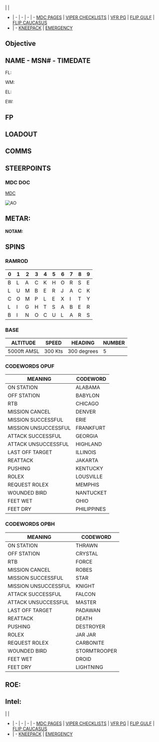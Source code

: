  |  | 
- | - | - | - | -
[MDC PAGES](/MDCPAGES.MD) | [VIPER CHECKLISTS](/F16START.MD) | [VFR PG](/VFR_OMAM.MD) | [FLIP GULF](https://www.dropbox.com/s/sp91zf63rx0esao/FLIP_GULFR2_EC1.pdf?dl=0) | [FLIP CAUCASUS](https://www.dropbox.com/s/ppiqy9ba7i8h8op/FLIP_CAUR_EC1.pdf?dl=0)
- | - 
[KNEEPACK](/VIPER/388KNEE11.pdf) | [EMERGENCY](/VIPER/EMERG191221.pdf)

## Objective
#### 

## NAME - MSN# - TIMEDATE

FL: 

WM: 

EL: 

EW: 


## FP



## LOADOUT

## COMMS


## STEERPOINTS

### MDC DOC
[MDC](/XXX.pdf)

![AO](--E10.PNG)

## METAR: 

#### NOTAM: 



## SPINS

### RAMROD

| 0 | 1 | 2 | 3 | 4 | 5 | 6 | 7 | 8 | 9 |
| - | - | - | - | - | - | - | - | - | - |
| B | L | A | C | K | H | O | R | S | E |
| L | U | M | B | E | R | J | A | C | K | --EVEN
| C | O | M | P | L | E | X | I | T | Y | --ODD
| L | I | G | H | T | S | A | B | E | R | --EVEN OPBH
| B | I | N | O | C | U | L | A | R | S | --ODD OPBH

### BASE

| ALTITUDE | SPEED | HEADING | NUMBER| 
| -------- | ----- | ------- | ----- | 
| 5000ft AMSL | 300 Kts | 300 degrees | 5 |

### CODEWORDS OPUF

| MEANING | CODEWORD | 
| ------- | -------- | 
| ON STATION | ALABAMA | 
| OFF STATION | BABYLON |
| RTB | CHICAGO |
| MISSION CANCEL | DENVER |
| MISSION SUCCESSFUL| ERIE |
| MISSION UNSUCCESSFUL| FRANKFURT |
| ATTACK SUCCESSFUL | GEORGIA |
| ATTACK UNSUCCESSFUL | HIGHLAND |
| LAST OFF TARGET| ILLINOIS |
| REATTACK | JAKARTA |
| PUSHING | KENTUCKY |
| ROLEX | LOUSVILLE |
| REQUEST ROLEX| MEMPHIS|
| WOUNDED BIRD | NANTUCKET |
| FEET WET | OHIO |
| FEET DRY | PHILIPPINES |

### CODEWORDS OPBH

| MEANING | CODEWORD | 
| ------- | -------- | 
| ON STATION | THRAWN | 
| OFF STATION| CRYSTAL | 
| RTB | FORCE | 
| MISSION CANCEL | ROBES | 
| MISSION SUCCESSFUL | STAR | 
| MISSION UNSUCCESSFUL | KNIGHT | 
| ATTACK SUCCESSFUL | FALCON | 
| ATTACK UNSUCCESSFUL | MASTER | 
| LAST OFF TARGET | PADAWAN | 
| REATTACK | DEATH | 
| PUSHING | DESTROYER | 
| ROLEX | JAR JAR | 
| REQUEST ROLEX | CARBONITE | 
| WOUNDED BIRD | STORMTROOPER | 
| FEET WET | DROID | 
| FEET DRY | LIGHTNING | 

## ROE:


## Intel:



 |  | 
- | - | - | - | -
[MDC PAGES](/MDCPAGES.MD) | [VIPER CHECKLISTS](/F16START.MD) | [VFR PG](/VFR_OMAM.MD) | [FLIP GULF](https://www.dropbox.com/s/sp91zf63rx0esao/FLIP_GULFR2_EC1.pdf?dl=0) | [FLIP CAUCASUS](https://www.dropbox.com/s/ppiqy9ba7i8h8op/FLIP_CAUR_EC1.pdf?dl=0)
- | - 
[KNEEPACK](/VIPER/388KNEE11.pdf) | [EMERGENCY](/VIPER/EMERG191221.pdf)

